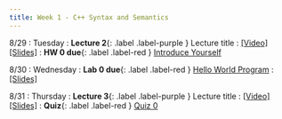 ```yaml
---
title: Week 1 - C++ Syntax and Semantics
---
```


8/29 
: Tuesday
: **Lecture 2**{: .label .label-purple } Lecture title
  : [\[Video\]](https://www.youtube.com/) [\[Slides\]](https://www.youtube.com/)
: **HW 0 due**{: .label .label-red } [Introduce Yourself](https://edstem.org/us/courses/41440/lessons/72128/slides/384251)

8/30
: Wednesday
: **Lab 0 due**{: .label .label-red } [Hello World Program](https://edstem.org/us/courses/24341/lessons/42800)
  : [\[Slides\]](https://www.slides.google.com/)

8/31 
: Thursday
: **Lecture 3**{: .label .label-purple } Lecture title
  : [\[Video\]](https://www.youtube.com/) [\[Slides\]](https://www.youtube.com/)
: **Quiz**{: .label .label-red } [Quiz 0](https://edstem.org/us/courses/41440/lessons/72128/slides/384251)